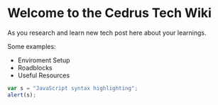 # Welcome to the Cedrus Tech Wiki

As you research and learn new tech post here about your learnings.  
    
Some examples:
* Enviroment Setup
* Roadblocks
* Useful Resources
    
```javascript
var s = "JavaScript syntax highlighting";
alert(s);
```